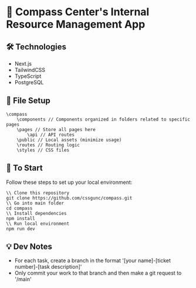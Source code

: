# 🧭 Compass Center's Internal Resource Management App

## 🛠 Technologies
- Next.js
- TailwindCSS
- TypeScript
- PostgreSQL

## 📁 File Setup
```
\compass
    \components // Components organized in folders related to specific pages
    \pages // Store all pages here
        \api // API routes
    \public // Local assets (minimize usage)
    \routes // Routing logic
    \styles // CSS files
```

## 🚀 To Start
Follow these steps to set up your local environment:
```
\\ Clone this repository 
git clone https://github.com/cssgunc/compass.git
\\ Go into main folder
cd compass
\\ Install dependencies
npm install
\\ Run local environment
npm run dev
```

## 💡 Dev Notes
- For each task, create a branch in the format '[your name]-[ticket number]-[task description]'
- Only commit your work to that branch and then make a git request to '/main'